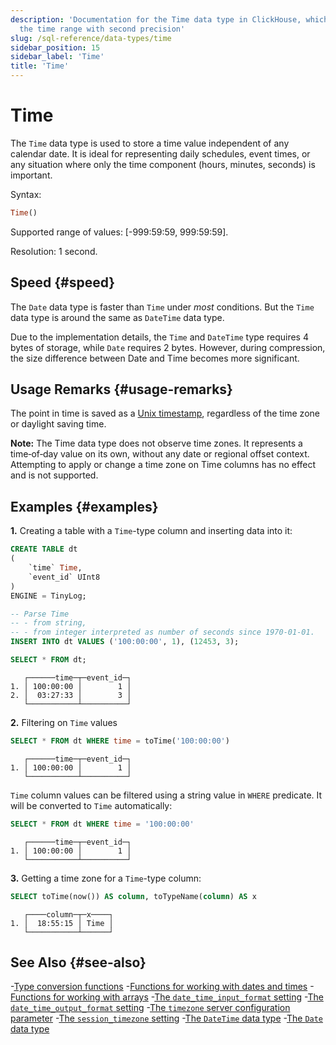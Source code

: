 ```yaml
---
description: 'Documentation for the Time data type in ClickHouse, which stores
  the time range with second precision'
slug: /sql-reference/data-types/time
sidebar_position: 15
sidebar_label: 'Time'
title: 'Time'
---
```


# Time

The `Time` data type is used to store a time value independent of any calendar date. It is ideal for representing daily schedules, event times, or any situation where only the time component (hours, minutes, seconds) is important.

Syntax:

``` sql
Time()
```

Supported range of values: \[-999:59:59, 999:59:59\].

Resolution: 1 second.

## Speed {#speed}

The `Date` data type is faster than `Time` under _most_ conditions. But the `Time` data type is around the same as `DateTime` data type.

Due to the implementation details, the `Time` and `DateTime` type requires 4 bytes of storage, while `Date` requires 2 bytes. However, during compression, the size difference between Date and Time becomes more significant.

## Usage Remarks {#usage-remarks}

The point in time is saved as a [Unix timestamp](https://en.wikipedia.org/wiki/Unix_time), regardless of the time zone or daylight saving time.

**Note:** The Time data type does not observe time zones. It represents a time‐of‐day value on its own, without any date or regional offset context. Attempting to apply or change a time zone on Time columns has no effect and is not supported.

## Examples {#examples}

**1.** Creating a table with a `Time`-type column and inserting data into it:

``` sql
CREATE TABLE dt
(
    `time` Time,
    `event_id` UInt8
)
ENGINE = TinyLog;
```

``` sql
-- Parse Time
-- - from string,
-- - from integer interpreted as number of seconds since 1970-01-01.
INSERT INTO dt VALUES ('100:00:00', 1), (12453, 3);

SELECT * FROM dt;
```

``` text
   ┌──────time─┬─event_id─┐
1. │ 100:00:00 │        1 │
2. │  03:27:33 │        3 │
   └───────────┴──────────┘
```

**2.** Filtering on `Time` values

``` sql
SELECT * FROM dt WHERE time = toTime('100:00:00')
```

``` text
   ┌──────time─┬─event_id─┐
1. │ 100:00:00 │        1 │
   └───────────┴──────────┘
```

`Time` column values can be filtered using a string value in `WHERE` predicate. It will be converted to `Time` automatically:

``` sql
SELECT * FROM dt WHERE time = '100:00:00'
```

``` text
   ┌──────time─┬─event_id─┐
1. │ 100:00:00 │        1 │
   └───────────┴──────────┘
```

**3.** Getting a time zone for a `Time`-type column:

``` sql
SELECT toTime(now()) AS column, toTypeName(column) AS x
```

``` text
   ┌────column─┬─x────┐
1. │  18:55:15 │ Time │
   └───────────┴──────┘
```

## See Also {#see-also}

-[Type conversion functions](../functions/type-conversion-functions.md)
-[Functions for working with dates and times](../functions/date-time-functions.md)
-[Functions for working with arrays](../functions/array-functions.md)
-[The `date_time_input_format` setting](../../operations/settings/settings-formats.md#date_time_input_format)
-[The `date_time_output_format` setting](../../operations/settings/settings-formats.md#date_time_output_format)
-[The `timezone` server configuration parameter](../../operations/server-configuration-parameters/settings.md#timezone)
-[The `session_timezone` setting](../../operations/settings/settings.md#session_timezone)
-[The `DateTime` data type](datetime.md)
-[The `Date` data type](date.md)

